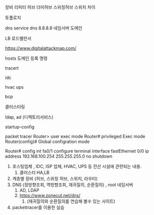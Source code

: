 장비
리피터
허브
더미허브
스위칭허브
스위치 차이

토폴로지

dns service
dns 8.8.8.8
네임서버
도메인

LB 로드밸런서

https://www.digitalattackmap.com/

hosts
도메인 등록 명령


tracert


idc

hvac
ups

bcp

클러스터링

ldap, ad (디렉토리서비스)




startup-config

packet tracer
Router> user exec mode
Router# privileged Exec mode
Router(config)# Global configration mode


Router# config
int fa0/1
configure terminal
interface fastEthernet 0/0
ip address 192.168.100.254 255.255.255.0
no shutdown


1. 호스팅업체 , IDC, ISP 업체,  HVAC, UPS 등 전산 시설에 관련되는 내용.
   1. 클러스터 HA,LB
2. 계층별 장비 (허브, 스위칭 허브, 스위치, 라우터)
3. DNS (정방향조회, 역방향조회, 재귀질의, 순환질의) , root 네임서버
   1. AD, LDAP
   2. https://www.zonecut.net/dns/
      1. (재귀질의와 순환질의를 연습해 볼수 있는 사이트)
4. packettracer를 이용한 실습